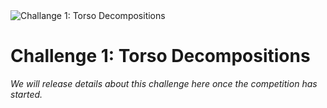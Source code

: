 <image src="../images/torso.png" align="center" alt="Challange 1: Torso Decompositions"/>

# Challenge 1: Torso Decompositions

*We will release details about this challenge here once the competition
has started.*
